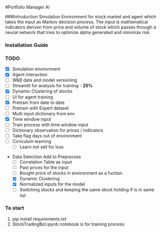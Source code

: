 #Portfolio Manager AI

###Introduction
Simulation Environment for stock market and agent which takes the input as Markov decision process. The input is
mathematical indicators deriven from price and volume of stock which passes through a neural network that tries to 
optimize alpha generated and minimize risk. 

### Installation Guide



### TODO
- [x] Simulation environment
- [x] Agent interaction
- [ ] W&B data and model versioning
- [ ] Streamlit for analysis for training - **25%**
- [x] Dynamic Clustering of stocks
- [ ] UI for agent training 
- [x] Pretrain from date to date
- [ ] Pretrain with Expert dataset
- [ ] Multi input dictionary from env
- [x] Time window input 
- [ ] Train process with time window input
- [ ] Dictionary observation for prices / indicators
- [ ] Take flag days out of environment
- [ ] Cirriculum learning
  - [ ] Learn not sell for loss
- Data Selection Add to Preprocess
  - [ ] Correlation Table as input
  - [ ] Past prices for the input
  - [ ] Bought price of stocks in environment as a fuction
  - [x] Dynamic Clustering 
  - [x] Normalized inputs for the model
  - [ ] Switching stocks and keeping the same stock holding if is in same list
  
### To start
1. pip install requirements.txt
2. StockTradingBot.ipynb notebook is for training process